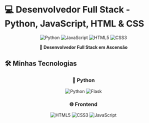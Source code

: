 # 💻 Desenvolvedor Full Stack - Python, JavaScript, HTML & CSS

<div align="center">

![Python](https://img.shields.io/badge/Python-Intermediate-3776AB?style=for-the-badge&logo=python&logoColor=white)
![JavaScript](https://img.shields.io/badge/JavaScript-Intermediate-F7DF1E?style=for-the-badge&logo=javascript&logoColor=black)
![HTML5](https://img.shields.io/badge/HTML5-Intermediate-E34F26?style=for-the-badge&logo=html5&logoColor=white)
![CSS3](https://img.shields.io/badge/CSS3-Intermediate-1572B6?style=for-the-badge&logo=css3&logoColor=white)

🚀 **Desenvolvedor Full Stack em Ascensão**

</div>

## 🛠️ Minhas Tecnologias

<div align="center">

### 🐍 Python
![Python](https://img.shields.io/badge/Python-Intermediate-3776AB?style=flat-square&logo=python)
![Flask](https://img.shields.io/badge/Flask-Intermediate-000000?style=flat-square&logo=flask)

### 🌐 Frontend
![HTML5](https://img.shields.io/badge/HTML5-Intermediate-E34F26?style=flat-square&logo=html5)
![CSS3](https://img.shields.io/badge/CSS3-Intermediate-1572B6?style=flat-square&logo=css3)
![JavaScript](https://img.shields.io/badge/JavaScript-Intermediate-F7DF1E?style=flat-square&logo=javascript)

</div>
